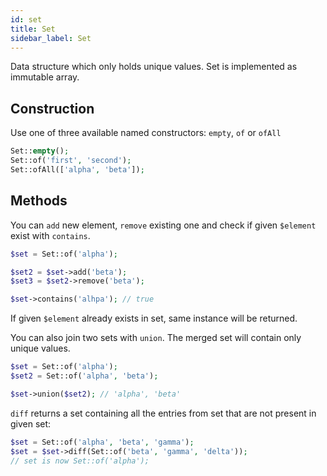 ```yaml
---
id: set
title: Set
sidebar_label: Set
---
```


Data structure which only holds unique values. Set is implemented as immutable array.

## Construction

Use one of three available named constructors: `empty`, `of` or `ofAll`

```php
Set::empty();
Set::of('first', 'second');
Set::ofAll(['alpha', 'beta']);
```

## Methods

You can `add` new element, `remove` existing one and check if given `$element` exist with `contains`.

```php
$set = Set::of('alpha');

$set2 = $set->add('beta');
$set3 = $set2->remove('beta');

$set->contains('alhpa'); // true
```

If given `$element` already exists in set, same instance will be returned.

You can also join two sets with `union`. The merged set will contain only unique values.

```php
$set = Set::of('alpha');
$set2 = Set::of('alpha', 'beta');

$set->union($set2); // 'alpha', 'beta'
```

`diff` returns a set containing all the entries from set that are not present in given set:

```php
$set = Set::of('alpha', 'beta', 'gamma');
$set = $set->diff(Set::of('beta', 'gamma', 'delta'));
// set is now Set::of('alpha');
```
